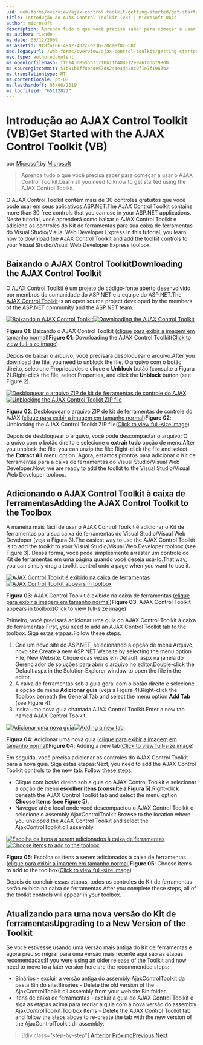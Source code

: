 ```yaml
---
uid: web-forms/overview/ajax-control-toolkit/getting-started/get-started-with-the-ajax-control-toolkit-vb
title: Introdução ao AJAX Control Toolkit (VB) | Microsoft Docs
author: microsoft
description: Aprenda tudo o que você precisa saber para começar a usar o AJAX Control Toolkit.
ms.author: riande
ms.date: 05/12/2009
ms.assetid: 9f8fa166-49a2-402c-b236-20caef0c658f
msc.legacyurl: /web-forms/overview/ajax-control-toolkit/getting-started/get-started-with-the-ajax-control-toolkit-vb
msc.type: authoredcontent
ms.openlocfilehash: ff614308555b31710b11f408e12e9a6fadbf98d0
ms.sourcegitcommit: 51b01b6ff8edde57d8243e4da28c9f1e7f1962b2
ms.translationtype: MT
ms.contentlocale: pt-BR
ms.lasthandoff: 05/06/2019
ms.locfileid: "65112822"
---
```

# <a name="get-started-with-the-ajax-control-toolkit-vb"></a><span data-ttu-id="08659-103">Introdução ao AJAX Control Toolkit (VB)</span><span class="sxs-lookup"><span data-stu-id="08659-103">Get Started with the AJAX Control Toolkit (VB)</span></span>

<span data-ttu-id="08659-104">por [Microsoft](https://github.com/microsoft)</span><span class="sxs-lookup"><span data-stu-id="08659-104">by [Microsoft](https://github.com/microsoft)</span></span>

> <span data-ttu-id="08659-105">Aprenda tudo o que você precisa saber para começar a usar o AJAX Control Toolkit.</span><span class="sxs-lookup"><span data-stu-id="08659-105">Learn all you need to know to get started using the AJAX Control Toolkit.</span></span>

<span data-ttu-id="08659-106">O AJAX Control Toolkit contém mais de 30 controles gratuitos que você pode usar em seus aplicativos ASP.NET.</span><span class="sxs-lookup"><span data-stu-id="08659-106">The AJAX Control Toolkit contains more than 30 free controls that you can use in your ASP.NET applications.</span></span> <span data-ttu-id="08659-107">Neste tutorial, você aprenderá como baixar o AJAX Control Toolkit e adicione os controles do Kit de ferramentas para sua caixa de ferramentas do Visual Studio/Visual Web Developer Express.</span><span class="sxs-lookup"><span data-stu-id="08659-107">In this tutorial, you learn how to download the AJAX Control Toolkit and add the toolkit controls to your Visual Studio/Visual Web Developer Express toolbox.</span></span>

## <a name="downloading-the-ajax-control-toolkit"></a><span data-ttu-id="08659-108">Baixando o AJAX Control Toolkit</span><span class="sxs-lookup"><span data-stu-id="08659-108">Downloading the AJAX Control Toolkit</span></span>

<span data-ttu-id="08659-109">O [AJAX Control Toolkit](http://devexpress.com/act) é um projeto de código-fonte aberto desenvolvido por membros da comunidade do ASP.NET e a equipe do ASP.NET.</span><span class="sxs-lookup"><span data-stu-id="08659-109">The [AJAX Control Toolkit](http://devexpress.com/act) is an open source project developed by the members of the ASP.NET community and the ASP.NET team.</span></span>

<span data-ttu-id="08659-110">[![Baixando o AJAX Control Toolkit](get-started-with-the-ajax-control-toolkit-vb/_static/image1.jpg)](get-started-with-the-ajax-control-toolkit-vb/_static/image1.png)</span><span class="sxs-lookup"><span data-stu-id="08659-110">[![Downloading the AJAX Control Toolkit](get-started-with-the-ajax-control-toolkit-vb/_static/image1.jpg)](get-started-with-the-ajax-control-toolkit-vb/_static/image1.png)</span></span>

<span data-ttu-id="08659-111">**Figura 01**: Baixando o AJAX Control Toolkit ([clique para exibir a imagem em tamanho normal](get-started-with-the-ajax-control-toolkit-vb/_static/image2.png))</span><span class="sxs-lookup"><span data-stu-id="08659-111">**Figure 01**: Downloading the AJAX Control Toolkit([Click to view full-size image](get-started-with-the-ajax-control-toolkit-vb/_static/image2.png))</span></span>

<span data-ttu-id="08659-112">Depois de baixar o arquivo, você precisará desbloquear o arquivo.</span><span class="sxs-lookup"><span data-stu-id="08659-112">After you download the file, you need to unblock the file.</span></span> <span data-ttu-id="08659-113">O arquivo com o botão direito, selecione Propriedades e clique o **Unblock** botão (consulte a Figura 2).</span><span class="sxs-lookup"><span data-stu-id="08659-113">Right-click the file, select Properties, and click the **Unblock** button (see Figure 2).</span></span>

<span data-ttu-id="08659-114">[![Desbloquear o arquivo ZIP de kit de ferramentas de controle do AJAX](get-started-with-the-ajax-control-toolkit-vb/_static/image2.jpg)](get-started-with-the-ajax-control-toolkit-vb/_static/image3.png)</span><span class="sxs-lookup"><span data-stu-id="08659-114">[![Unblocking the AJAX Control Toolkit ZIP file](get-started-with-the-ajax-control-toolkit-vb/_static/image2.jpg)](get-started-with-the-ajax-control-toolkit-vb/_static/image3.png)</span></span>

<span data-ttu-id="08659-115">**Figura 02**: Desbloquear o arquivo ZIP de kit de ferramentas de controle do AJAX ([clique para exibir a imagem em tamanho normal](get-started-with-the-ajax-control-toolkit-vb/_static/image4.png))</span><span class="sxs-lookup"><span data-stu-id="08659-115">**Figure 02**: Unblocking the AJAX Control Toolkit ZIP file([Click to view full-size image](get-started-with-the-ajax-control-toolkit-vb/_static/image4.png))</span></span>

<span data-ttu-id="08659-116">Depois de desbloquear o arquivo, você pode descompactar o arquivo: O arquivo com o botão direito e selecione o **extrair tudo** opção de menu.</span><span class="sxs-lookup"><span data-stu-id="08659-116">After you unblock the file, you can unzip the file: Right-click the file and select the **Extract All** menu option.</span></span> <span data-ttu-id="08659-117">Agora, estamos prontos para adicionar o Kit de ferramentas para a caixa de ferramentas do Visual Studio/Visual Web Developer.</span><span class="sxs-lookup"><span data-stu-id="08659-117">Now, we are ready to add the toolkit to the Visual Studio/Visual Web Developer toolbox.</span></span>

## <a name="adding-the-ajax-control-toolkit-to-the-toolbox"></a><span data-ttu-id="08659-118">Adicionando o AJAX Control Toolkit à caixa de ferramentas</span><span class="sxs-lookup"><span data-stu-id="08659-118">Adding the AJAX Control Toolkit to the Toolbox</span></span>

<span data-ttu-id="08659-119">A maneira mais fácil de usar o AJAX Control Toolkit é adicionar o Kit de ferramentas para sua caixa de ferramentas do Visual Studio/Visual Web Developer (veja a Figura 3).</span><span class="sxs-lookup"><span data-stu-id="08659-119">The easiest way to use the AJAX Control Toolkit is to add the toolkit to your Visual Studio/Visual Web Developer toolbox (see Figure 3).</span></span> <span data-ttu-id="08659-120">Dessa forma, você pode simplesmente arrastar um controle do Kit de ferramentas em uma página quando você deseja usá-lo.</span><span class="sxs-lookup"><span data-stu-id="08659-120">That way, you can simply drag a toolkit control onto a page when you want to use it.</span></span>

<span data-ttu-id="08659-121">[![AJAX Control Toolkit é exibido na caixa de ferramentas](get-started-with-the-ajax-control-toolkit-vb/_static/image3.jpg)](get-started-with-the-ajax-control-toolkit-vb/_static/image5.png)</span><span class="sxs-lookup"><span data-stu-id="08659-121">[![AJAX Control Toolkit appears in toolbox](get-started-with-the-ajax-control-toolkit-vb/_static/image3.jpg)](get-started-with-the-ajax-control-toolkit-vb/_static/image5.png)</span></span>

<span data-ttu-id="08659-122">**Figura 03**: AJAX Control Toolkit é exibido na caixa de ferramentas ([clique para exibir a imagem em tamanho normal](get-started-with-the-ajax-control-toolkit-vb/_static/image6.png))</span><span class="sxs-lookup"><span data-stu-id="08659-122">**Figure 03**: AJAX Control Toolkit appears in toolbox([Click to view full-size image](get-started-with-the-ajax-control-toolkit-vb/_static/image6.png))</span></span>

<span data-ttu-id="08659-123">Primeiro, você precisará adicionar uma guia do AJAX Control Toolkit à caixa de ferramentas.</span><span class="sxs-lookup"><span data-stu-id="08659-123">First, you need to add an AJAX Control Toolkit tab to the toolbox.</span></span> <span data-ttu-id="08659-124">Siga estas etapas.</span><span class="sxs-lookup"><span data-stu-id="08659-124">Follow these steps.</span></span>

1. <span data-ttu-id="08659-125">Crie um novo site do ASP.NET, selecionando a opção de menu Arquivo, novo site.</span><span class="sxs-lookup"><span data-stu-id="08659-125">Create a new ASP.NET Website by selecting the menu option File, New Website.</span></span> <span data-ttu-id="08659-126">Clique duas vezes em Default. aspx na janela do Gerenciador de soluções para abrir o arquivo no editor.</span><span class="sxs-lookup"><span data-stu-id="08659-126">Double-click the Default.aspx in the Solution Explorer window to open the file in the editor.</span></span>
2. <span data-ttu-id="08659-127">A caixa de ferramentas sob a guia geral com o botão direito e selecione a opção de menu **Adicionar guia** (veja a Figura 4).</span><span class="sxs-lookup"><span data-stu-id="08659-127">Right-click the Toolbox beneath the General Tab and select the menu option **Add Tab** (see Figure 4).</span></span>
3. <span data-ttu-id="08659-128">Insira uma nova guia chamada AJAX Control Toolkit.</span><span class="sxs-lookup"><span data-stu-id="08659-128">Enter a new tab named AJAX Control Toolkit.</span></span>

<span data-ttu-id="08659-129">[![Adicionar uma nova guia](get-started-with-the-ajax-control-toolkit-vb/_static/image4.jpg)](get-started-with-the-ajax-control-toolkit-vb/_static/image7.png)</span><span class="sxs-lookup"><span data-stu-id="08659-129">[![Adding a new tab](get-started-with-the-ajax-control-toolkit-vb/_static/image4.jpg)](get-started-with-the-ajax-control-toolkit-vb/_static/image7.png)</span></span>

<span data-ttu-id="08659-130">**Figura 04**: Adicionar uma nova guia ([clique para exibir a imagem em tamanho normal](get-started-with-the-ajax-control-toolkit-vb/_static/image8.png))</span><span class="sxs-lookup"><span data-stu-id="08659-130">**Figure 04**: Adding a new tab([Click to view full-size image](get-started-with-the-ajax-control-toolkit-vb/_static/image8.png))</span></span>

<span data-ttu-id="08659-131">Em seguida, você precisa adicionar os controles do AJAX Control Toolkit para a nova guia. Siga estas etapas:</span><span class="sxs-lookup"><span data-stu-id="08659-131">Next, you need to add the AJAX Control Toolkit controls to the new tab. Follow these steps:</span></span>

- <span data-ttu-id="08659-132">Clique com botão direito sob a guia do AJAX Control Toolkit e selecionar a opção de menu **escolher itens (consulte a Figura 5)**.</span><span class="sxs-lookup"><span data-stu-id="08659-132">Right-click beneath the AJAX Control Toolkit tab and select the menu option **Choose Items (see Figure 5)**.</span></span>
- <span data-ttu-id="08659-133">Navegue até o local onde você descompactou o AJAX Control Toolkit e selecione o assembly AjaxControlToolkit.</span><span class="sxs-lookup"><span data-stu-id="08659-133">Browse to the location where you unzipped the AJAX Control Toolkit and select the AjaxControlToolkit.dll assembly.</span></span>

<span data-ttu-id="08659-134">[![Escolha os itens a serem adicionados à caixa de ferramentas](get-started-with-the-ajax-control-toolkit-vb/_static/image5.jpg)](get-started-with-the-ajax-control-toolkit-vb/_static/image9.png)</span><span class="sxs-lookup"><span data-stu-id="08659-134">[![Choose items to add to the toolbox](get-started-with-the-ajax-control-toolkit-vb/_static/image5.jpg)](get-started-with-the-ajax-control-toolkit-vb/_static/image9.png)</span></span>

<span data-ttu-id="08659-135">**Figura 05**: Escolha os itens a serem adicionados à caixa de ferramentas ([clique para exibir a imagem em tamanho normal](get-started-with-the-ajax-control-toolkit-vb/_static/image10.png))</span><span class="sxs-lookup"><span data-stu-id="08659-135">**Figure 05**: Choose items to add to the toolbox([Click to view full-size image](get-started-with-the-ajax-control-toolkit-vb/_static/image10.png))</span></span>

<span data-ttu-id="08659-136">Depois de concluir essas etapas, todos os controles do Kit de ferramentas serão exibida na caixa de ferramentas.</span><span class="sxs-lookup"><span data-stu-id="08659-136">After you complete these steps, all of the toolkit controls will appear in your toolbox.</span></span>

## <a name="upgrading-to-a-new-version-of-the-toolkit"></a><span data-ttu-id="08659-137">Atualizando para uma nova versão do Kit de ferramentas</span><span class="sxs-lookup"><span data-stu-id="08659-137">Upgrading to a New Version of the Toolkit</span></span>

<span data-ttu-id="08659-138">Se você estivesse usando uma versão mais antiga do Kit de ferramentas e agora preciso migrar para uma versão mais recente aqui são as etapas recomendadas:</span><span class="sxs-lookup"><span data-stu-id="08659-138">If you were using an older release of the Toolkit and now need to move to a later version here are the recommended steps:</span></span>

- <span data-ttu-id="08659-139">Binários - excluir a versão antiga do assembly AjaxControlToolkit da pasta Bin do site.</span><span class="sxs-lookup"><span data-stu-id="08659-139">Binaries - Delete the old version of the AjaxControlToolkit.dll assembly from your website Bin folder.</span></span>
- <span data-ttu-id="08659-140">Itens de caixa de ferramentas - excluir a guia do AJAX Control Toolkit e siga as etapas acima para recriar a guia com a nova versão do assembly AjaxControlToolkit.</span><span class="sxs-lookup"><span data-stu-id="08659-140">Toolbox Items - Delete the AJAX Control Toolkit tab and follow the steps above to re-create the tab with the new version of the AjaxControlToolkit.dll assembly.</span></span>

> [!div class="step-by-step"]
> <span data-ttu-id="08659-141">[Anterior](creating-a-custom-ajax-control-toolkit-control-extender-cs.md)
> [Próximo](using-ajax-control-toolkit-controls-and-control-extenders-vb.md)</span><span class="sxs-lookup"><span data-stu-id="08659-141">[Previous](creating-a-custom-ajax-control-toolkit-control-extender-cs.md)
[Next](using-ajax-control-toolkit-controls-and-control-extenders-vb.md)</span></span>
